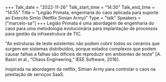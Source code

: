 +++
Talk_date = "2022-11-26"
Talk_start_time = "14:30"
Talk_end_time = "14:55"
Title = "Legião Primata, engenharia do caos aplicada para suporte ao Exercito Simio (Netflix Simian Army)"
Type = "talk"
Speakers = ["marcelo-sa"]
+++
Legião Primata é uma abordagem de engenharia do caos para uma metodologia evolucionária para implantação de processos para gestão da infraestrutura de TIC.

"As estruturas de teste existentes não podem cobrir todos os cenários que surgem em sistemas distribuídos, porque estados complexos que podem causar falhas a falhas são difíceis de reproduzir em ambientes de teste" [A. Basiri et al., “Chaos Engineering,” IEEE Software, 2016].

Inspirada na abordagem da netflix, Simian Army para controlar o caos na prestação de serviços SaaS.
